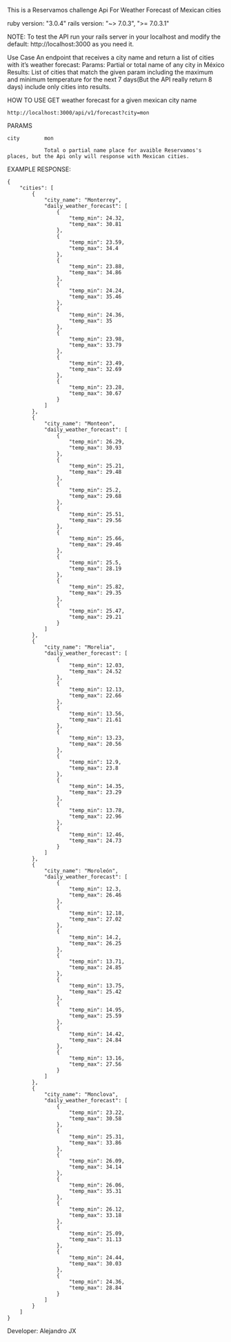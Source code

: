 This is a Reservamos challenge Api For Weather Forecast of Mexican cities

ruby version: "3.0.4"
rails version: "~> 7.0.3", ">= 7.0.3.1"

NOTE: To test the API run your rails server in your localhost and modify the default: http://localhost:3000 as you need it.

Use Case
An endpoint that receives a city name and return a list of cities with it’s weather forecast:
    Params:
        Partial or total name of any city in México
    Results:
        List of cities that match the given param including the maximum and minimum temperature
        for the next 7 days(But the API really return 8 days) include only cities into results.


HOW TO USE
GET weather forecast for a given mexican city name

    http://localhost:3000/api/v1/forecast?city=mon

PARAMS

    city        mon

                Total o partial name place for avaible Reservamos's places, but the Api only will response with Mexican cities.

EXAMPLE RESPONSE:

    {
        "cities": [
            {
                "city_name": "Monterrey",
                "daily_weather_forecast": [
                    {
                        "temp_min": 24.32,
                        "temp_max": 30.81
                    },
                    {
                        "temp_min": 23.59,
                        "temp_max": 34.4
                    },
                    {
                        "temp_min": 23.88,
                        "temp_max": 34.86
                    },
                    {
                        "temp_min": 24.24,
                        "temp_max": 35.46
                    },
                    {
                        "temp_min": 24.36,
                        "temp_max": 35
                    },
                    {
                        "temp_min": 23.98,
                        "temp_max": 33.79
                    },
                    {
                        "temp_min": 23.49,
                        "temp_max": 32.69
                    },
                    {
                        "temp_min": 23.28,
                        "temp_max": 30.67
                    }
                ]
            },
            {
                "city_name": "Monteon",
                "daily_weather_forecast": [
                    {
                        "temp_min": 26.29,
                        "temp_max": 30.93
                    },
                    {
                        "temp_min": 25.21,
                        "temp_max": 29.48
                    },
                    {
                        "temp_min": 25.2,
                        "temp_max": 29.68
                    },
                    {
                        "temp_min": 25.51,
                        "temp_max": 29.56
                    },
                    {
                        "temp_min": 25.66,
                        "temp_max": 29.46
                    },
                    {
                        "temp_min": 25.5,
                        "temp_max": 28.19
                    },
                    {
                        "temp_min": 25.82,
                        "temp_max": 29.35
                    },
                    {
                        "temp_min": 25.47,
                        "temp_max": 29.21
                    }
                ]
            },
            {
                "city_name": "Morelia",
                "daily_weather_forecast": [
                    {
                        "temp_min": 12.03,
                        "temp_max": 24.52
                    },
                    {
                        "temp_min": 12.13,
                        "temp_max": 22.66
                    },
                    {
                        "temp_min": 13.56,
                        "temp_max": 21.61
                    },
                    {
                        "temp_min": 13.23,
                        "temp_max": 20.56
                    },
                    {
                        "temp_min": 12.9,
                        "temp_max": 23.8
                    },
                    {
                        "temp_min": 14.35,
                        "temp_max": 23.29
                    },
                    {
                        "temp_min": 13.78,
                        "temp_max": 22.96
                    },
                    {
                        "temp_min": 12.46,
                        "temp_max": 24.73
                    }
                ]
            },
            {
                "city_name": "Moroleón",
                "daily_weather_forecast": [
                    {
                        "temp_min": 12.3,
                        "temp_max": 26.46
                    },
                    {
                        "temp_min": 12.18,
                        "temp_max": 27.02
                    },
                    {
                        "temp_min": 14.2,
                        "temp_max": 26.25
                    },
                    {
                        "temp_min": 13.71,
                        "temp_max": 24.85
                    },
                    {
                        "temp_min": 13.75,
                        "temp_max": 25.42
                    },
                    {
                        "temp_min": 14.95,
                        "temp_max": 25.59
                    },
                    {
                        "temp_min": 14.42,
                        "temp_max": 24.84
                    },
                    {
                        "temp_min": 13.16,
                        "temp_max": 27.56
                    }
                ]
            },
            {
                "city_name": "Monclova",
                "daily_weather_forecast": [
                    {
                        "temp_min": 23.22,
                        "temp_max": 30.58
                    },
                    {
                        "temp_min": 25.31,
                        "temp_max": 33.86
                    },
                    {
                        "temp_min": 26.09,
                        "temp_max": 34.14
                    },
                    {
                        "temp_min": 26.06,
                        "temp_max": 35.31
                    },
                    {
                        "temp_min": 26.12,
                        "temp_max": 33.18
                    },
                    {
                        "temp_min": 25.09,
                        "temp_max": 31.13
                    },
                    {
                        "temp_min": 24.44,
                        "temp_max": 30.03
                    },
                    {
                        "temp_min": 24.36,
                        "temp_max": 28.84
                    }
                ]
            }
        ]
    }

Developer: Alejandro JX